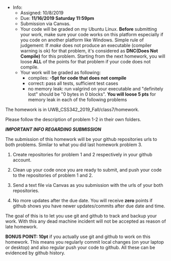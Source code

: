* Info:
    - Assigned: 10/8/2019
    - Due: **11/16/2019 Saturday 11:59pm**
    - Submission via Canvas. 
    - Your code will be graded on my Ubuntu Linux.  **Before** submitting your work, make sure your code works on this platform especially if you code on another platform like Windows. Simple rule of judgement: If *make* does not produce an executable (compiler warning is ok) for that problem, it's considered as **DNC(Does Not Compile)** for this problem. Starting from the next homework, you will loose **ALL** of the points for that problem if your code does not compile. 
    - Your work will be graded as following:
        - compiles: **-5pt for code that does not compile**
        - correct: pass all tests, sufficient test cases
        - no memory leak: run valgrind on your executable and "definitely lost" should be "0 bytes in 0 blocks". **You will loose 5 pts** for memory leak in each of the following problems
       
The homework is in UWB_CSS342_2019_Fall/class7/homework. 

Please follow the description of problem 1-2 in their own folders.


***IMPORTANT INFO REGARDING SUBMISSION***

The submission of this homework will be your github repositories urls to both problems. Similar to what you did last homework problem 3.

1. Create repositories for problem 1 and 2 respectively in your github account. 

2. Clean up your code once you are ready to submit, and push your code to the repositories of problem 1 and 2. 

3. Send a text file via Canvas as you submission with the urls of your both repositories. 

4. No more updates after the due date. You will receive **zero** points if github shows you have newer updates/commits after due date and time.

The goal of this is to let you use git and github to track and backup your work. With this any dead machine incident will not be accepted as reason of late homework.

**BONUS POINT: 10pt** if you actually use git and github to work on this homework. This means you regularly commit local changes (on your laptop or desktop) and also regular push your code to github. All these can be evidenced by github history.
